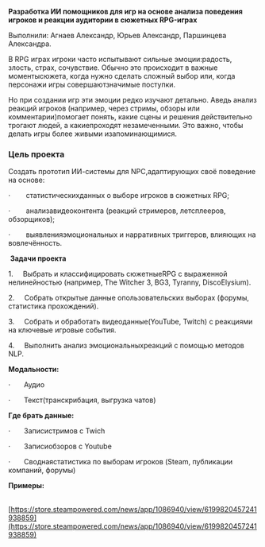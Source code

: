**Разработка ИИ помощников для игр на основе анализа поведения игроков и реакции аудитории в сюжетных RPG-играх**

Выполнили: Агнаев Александр, Юрьев Александр, Паршинцева Александра.

В RPG играх игроки часто испытывают сильные эмоции:радость, злость, страх, сочувствие. Обычно это происходит в важные моментысюжета, когда нужно сделать сложный выбор или, когда персонажи игры совершаютзначимые поступки.

Но при создании игр эти эмоции редко изучают детально. Аведь анализ реакций игроков (например, через стримы, обзоры или комментарии)помогает понять, какие сцены и решения действительно трогают людей, а какиепроходят незамеченными. Это важно, чтобы делать игры более живыми изапоминающимися.

### Цель проекта

Создать прототип ИИ-системы для NPC,адаптирующих своё поведение на основе:

·        статистическихданных о выборе игроков в сюжетных RPG;

·        анализавидеоконтента (реакций стримеров, летсплееров, обзорщиков);

·        выявленияэмоциональных и нарративных триггеров, влияющих на вовлечённость.

 **Задачи проекта**

1.     Выбрать и классифицировать сюжетныеRPG с выраженной нелинейностью (например, The Witcher 3, BG3, Tyranny, DiscoElysium).

2.     Собрать открытые данные опользовательских выборах (форумы, статистика прохождений).

3.     Собрать и обработать видеоданные(YouTube, Twitch) с реакциями на ключевые игровые события.

4.     Выполнить анализ эмоциональныхреакций с помощью методов NLP.

**Модальности:**

·       Аудио

·       Текст(транскрибация, выгрузка чатов)

**Где брать данные:**

·       Записистримов с Twich

·       Записиобзоров с Youtube

·       Своднаястатистика по выборам игроков (Steam, публикации компаний, форумы)

**Примеры:**

         [https://store.steampowered.com/news/app/1086940/view/6199820457241938859](https://store.steampowered.com/news/app/1086940/view/6199820457241938859)